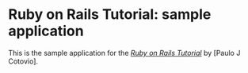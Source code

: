 # Ruby on Rails Tutorial: sample application

This is the sample application for the
[*Ruby on Rails Tutorial*](http://railstutorial.org/)
by [Paulo J Cotovio].